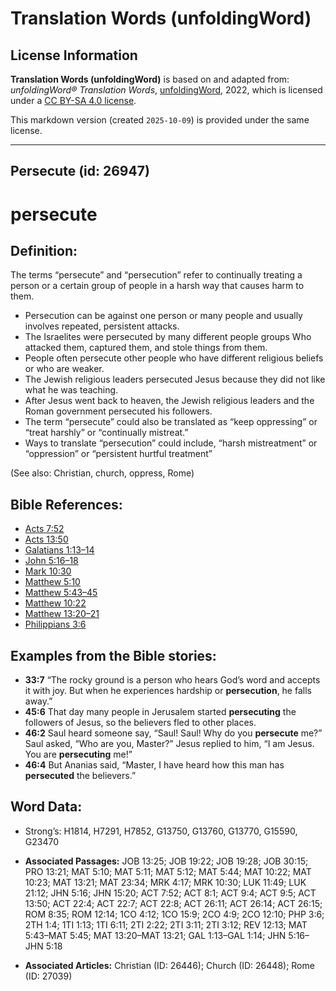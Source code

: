 # Translation Words (unfoldingWord)

## License Information

**Translation Words (unfoldingWord)** is based on and adapted from: _unfoldingWord® Translation Words_, [unfoldingWord](https://unfoldingword.org/utw), 2022, which is licensed under a [CC BY-SA 4.0 license](https://creativecommons.org/licenses/by-sa/4.0/legalcode.en).

This markdown version (created `2025-10-09`) is provided under the same license.



--------------------------------

## Persecute (id: 26947)

persecute
=========

Definition:
-----------

The terms “persecute” and “persecution” refer to continually treating a person or a certain group of people in a harsh way that causes harm to them.

* Persecution can be against one person or many people and usually involves repeated, persistent attacks.
* The Israelites were persecuted by many different people groups Who attacked them, captured them, and stole things from them.
* People often persecute other people who have different religious beliefs or who are weaker.
* The Jewish religious leaders persecuted Jesus because they did not like what he was teaching.
* After Jesus went back to heaven, the Jewish religious leaders and the Roman government persecuted his followers.
* The term “persecute” could also be translated as “keep oppressing” or “treat harshly” or “continually mistreat.”
* Ways to translate “persecution” could include, “harsh mistreatment” or “oppression” or “persistent hurtful treatment”

(See also: Christian, church, oppress, Rome)

Bible References:
-----------------

* [Acts 7:52](https://ref.ly/Acts7:52)
* [Acts 13:50](https://ref.ly/Acts13:50)
* [Galatians 1:13–14](https://ref.ly/Gal1:13-Gal1:14)
* [John 5:16–18](https://ref.ly/John5:16-John5:18)
* [Mark 10:30](https://ref.ly/Mark10:30)
* [Matthew 5:10](https://ref.ly/Matt5:10)
* [Matthew 5:43–45](https://ref.ly/Matt5:43-Matt5:45)
* [Matthew 10:22](https://ref.ly/Matt10:22)
* [Matthew 13:20–21](https://ref.ly/Matt13:20-Matt13:21)
* [Philippians 3:6](https://ref.ly/Phil3:6)

Examples from the Bible stories:
--------------------------------

* **33:7** “The rocky ground is a person who hears God’s word and accepts it with joy. But when he experiences hardship or **persecution**, he falls away.”
* **45:6** That day many people in Jerusalem started **persecuting** the followers of Jesus, so the believers fled to other places.
* **46:2** Saul heard someone say, “Saul! Saul! Why do you **persecute** me?” Saul asked, “Who are you, Master?” Jesus replied to him, “I am Jesus. You are **persecuting** me!”
* **46:4** But Ananias said, “Master, I have heard how this man has **persecuted** the believers.”

Word Data:
----------

* Strong’s: H1814, H7291, H7852, G13750, G13760, G13770, G15590, G23470

* **Associated Passages:** JOB 13:25; JOB 19:22; JOB 19:28; JOB 30:15; PRO 13:21; MAT 5:10; MAT 5:11; MAT 5:12; MAT 5:44; MAT 10:22; MAT 10:23; MAT 13:21; MAT 23:34; MRK 4:17; MRK 10:30; LUK 11:49; LUK 21:12; JHN 5:16; JHN 15:20; ACT 7:52; ACT 8:1; ACT 9:4; ACT 9:5; ACT 13:50; ACT 22:4; ACT 22:7; ACT 22:8; ACT 26:11; ACT 26:14; ACT 26:15; ROM 8:35; ROM 12:14; 1CO 4:12; 1CO 15:9; 2CO 4:9; 2CO 12:10; PHP 3:6; 2TH 1:4; 1TI 1:13; 1TI 6:11; 2TI 2:22; 2TI 3:11; 2TI 3:12; REV 12:13; MAT 5:43–MAT 5:45; MAT 13:20–MAT 13:21; GAL 1:13–GAL 1:14; JHN 5:16–JHN 5:18
* **Associated Articles:** Christian (ID: 26446); Church (ID: 26448); Rome (ID: 27039)

